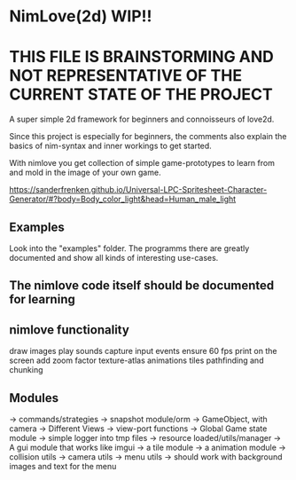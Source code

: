 # NimLove(2d) WIP!!

# THIS FILE IS BRAINSTORMING AND NOT REPRESENTATIVE OF THE CURRENT STATE OF THE PROJECT

A super simple 2d framework for beginners and connoisseurs of love2d.


Since this project is especially for beginners, 
the comments also explain the basics of nim-syntax and inner workings
to get started.

With nimlove you get collection of simple game-prototypes to learn from
and mold in the image of your own game.

https://sanderfrenken.github.io/Universal-LPC-Spritesheet-Character-Generator/#?body=Body_color_light&head=Human_male_light

## Examples 
Look into the "examples" folder.
The programms there are greatly documented and show all kinds of interesting use-cases.

## The nimlove code itself should be documented for learning

## nimlove functionality 
draw images
play sounds 
capture input events
ensure 60 fps
print on the screen
add zoom factor
texture-atlas
animations
tiles
pathfinding and chunking

## Modules
-> commands/strategies
-> snapshot module/orm
-> GameObject, with camera
-> Different Views
-> view-port functions
-> Global Game state module
-> simple logger into tmp files
-> resource loaded/utils/manager
-> A gui module that works like imgui
-> a tile module 
-> a animation module 
-> collision utils
-> camera utils 
-> menu utils 
    -> should work with background images and text for the menu
